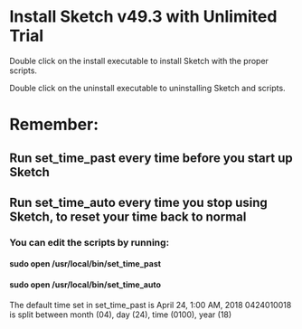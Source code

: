 # Install Sketch v49.3 with Unlimited Trial

Double click on the install executable to install Sketch with the proper scripts.

Double click on the uninstall executable to uninstalling Sketch and scripts.

# Remember:
## Run set_time_past every time before you start up Sketch
## Run set_time_auto every time you stop using Sketch, to reset your time back to normal

### You can edit the scripts by running:
#### sudo open /usr/local/bin/set_time_past
#### sudo open /usr/local/bin/set_time_auto

The default time set in set_time_past is April 24, 1:00 AM, 2018
0424010018 is split between month (04), day (24), time (0100), year (18)
